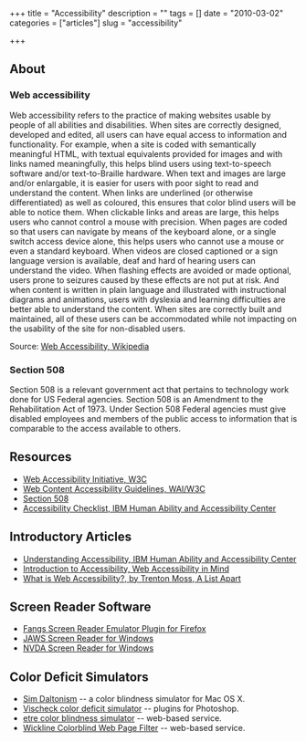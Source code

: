 +++
title = "Accessibility"
description = ""
tags = []
date = "2010-03-02"
categories = ["articles"]
slug = "accessibility"

+++


<h2 id="toc0">About</h2>

<h3 id="toc1">Web accessibility</h3>
<p>Web accessibility refers to the practice of making websites usable by people of all abilities and disabilities. When sites are correctly designed, developed and edited, all users can have equal access to information and functionality. For example, when a site is coded with semantically meaningful HTML, with textual equivalents provided for images and with links named meaningfully, this helps blind users using text-to-speech software and/or text-to-Braille hardware. When text and images are large and/or enlargable, it is easier for users with poor sight to read and understand the content. When links are underlined (or otherwise differentiated) as well as coloured, this ensures that color blind users will be able to notice them. When clickable links and areas are large, this helps users who cannot control a mouse with precision. When pages are coded so that users can navigate by means of the keyboard alone, or a single switch access device alone, this helps users who cannot use a mouse or even a standard keyboard. When videos are closed captioned or a sign language version is available, deaf and hard of hearing users can understand the video. When flashing effects are avoided or made optional, users prone to seizures caused by these effects are not put at risk. And when content is written in plain language and illustrated with instructional diagrams and animations, users with dyslexia and learning difficulties are better able to understand the content. When sites are correctly built and maintained, all of these users can be accommodated while not impacting on the usability of the site for non-disabled users.</p>

<p>Source: <a href="http://en.wikipedia.org/wiki/Web_accessibility">Web Accessibility, Wikipedia</a></p>


<h3 id="toc2">Section 508</h3>
<p>Section 508 is a relevant government act that pertains to technology work done for US Federal agencies. Section 508 is an Amendment to the Rehabilitation Act of 1973. Under Section 508 Federal agencies must give disabled employees and members of the public access to information that is comparable to the access available to others.</p>


<h2 id="toc3">Resources</h2>
<ul>
    <li> <a href="http://www.w3.org/WAI/">Web Accessibility Initiative, W3C</a></li>
    <li> <a href="http://www.w3.org/TR/WCAG10/">Web Content Accessibility Guidelines, WAI/W3C</a></li>
    <li> <a href="http://www.section508.gov/">Section 508</a></li>
    <li> <a href="http://www-03.ibm.com/able/guidelines/web/accessweb.html">Accessibility Checklist, IBM Human Ability and Accessibility Center</a></li>
</ul>


<h2 id="toc4">Introductory Articles</h2>
<ul>
    <li> <a href="http://www-03.ibm.com/able/access_ibm/disability.html">Understanding Accessibility, IBM Human Ability and Accessibility Center</a></li>
    <li> <a href="http://www.webaim.org/intro/">Introduction to Accessibility, Web Accessibility in Mind</a></li>
    <li> <a href="http://www.alistapart.com/articles/wiwa/">What is Web Accessibility?, by Trenton Moss, A List Apart</a></li>
</ul>


<h2 id="toc5">Screen Reader Software</h2>
<ul>
    <li> <a href="https://addons.mozilla.org/en-US/firefox/addon/402">Fangs Screen Reader Emulator Plugin for Firefox</a></li>
    <li> <a href="http://www.freedomscientific.com/downloads/jaws/jaws-downloads.asp">JAWS Screen Reader for Windows</a></li>
    <li> <a href="http://www.nvda-project.org/">NVDA Screen Reader for Windows</a></li>
</ul>


<h2 id="toc6">Color Deficit Simulators</h2>
<ul>
    <li> <a href="http://michelf.com/projects/sim-daltonism/">Sim Daltonism</a> -- a color blindness simulator for Mac OS X.</li>
    <li> <a href="http://www.vischeck.com/downloads/">Vischeck color deficit simulator</a> -- plugins for Photoshop.</li>
    <li> <a href="http://www.etre.com/tools/colourblindsimulator/">etre color blindness simulator</a> -- web-based service.</li>
    <li> <a href="http://colorfilter.wickline.org/">Wickline Colorblind Web Page Filter</a> -- web-based service.</li>
</ul>
